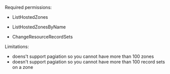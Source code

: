 
Required permissions:

- ListHostedZones
- ListHostedZonesByName

- ChangeResourceRecordSets


Limitations:

- doens't support pagiation so you cannot have more than 100 zones
- doesn't support pagiation so you cannot have more than 100 record sets on a zone